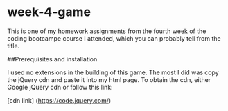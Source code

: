 # week-4-game

This is one of my homework assignments from the fourth week of the coding bootcampe course I attended, which you can probably tell from the title.

##Prerequisites and installation

I used no extensions in the building of this game. The most I did was copy the jQuery cdn and paste it into my html page. To obtain the cdn, either Google jQuery cdn or follow this link:

[cdn link] (https://code.jquery.com/)
